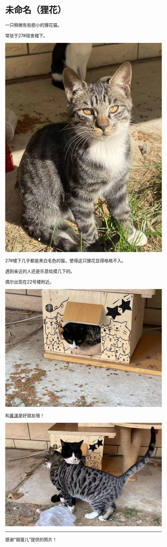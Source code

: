 # 未命名（狸花）

一只稍微有些胆小的狸花猫。

常驻于27#宿舍楼下。

![狸花2](img\狸花2.jpg)

27#楼下几乎都是黑白毛色的猫，使得这只狸花显得格格不入。

遇到亲近的人还是乐意给摸几下的。

偶尔出现在22号楼附近。

![](img/鼻涕3.jpg)

和[鼻涕](未命名（鼻涕）.md)是好朋友哦！

![鼻涕&狸花2](img\鼻涕&狸花2.jpg)

---

感谢“钢蛋儿”提供的照片！
